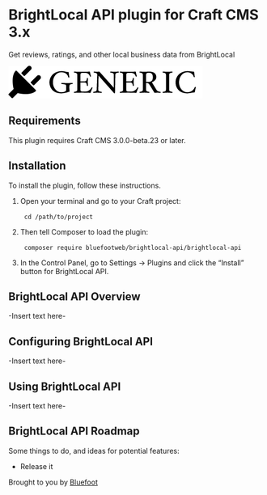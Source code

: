 # BrightLocal API plugin for Craft CMS 3.x

Get reviews, ratings, and other local business data from BrightLocal

![Screenshot](resources/img/plugin-logo.png)

## Requirements

This plugin requires Craft CMS 3.0.0-beta.23 or later.

## Installation

To install the plugin, follow these instructions.

1. Open your terminal and go to your Craft project:

        cd /path/to/project

2. Then tell Composer to load the plugin:

        composer require bluefootweb/brightlocal-api/brightlocal-api

3. In the Control Panel, go to Settings → Plugins and click the “Install” button for BrightLocal API.

## BrightLocal API Overview

-Insert text here-

## Configuring BrightLocal API

-Insert text here-

## Using BrightLocal API

-Insert text here-

## BrightLocal API Roadmap

Some things to do, and ideas for potential features:

* Release it

Brought to you by [Bluefoot](http://bluefoot.com)
